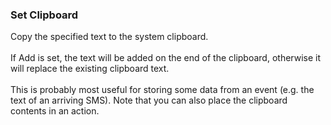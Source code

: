 ### Set Clipboard

Copy the specified text to the system clipboard.\
\
If Add is set, the text will be added on the end of the clipboard,
otherwise it will replace the existing clipboard text.\
\
This is probably most useful for storing some data from an event (e.g.
the text of an arriving SMS). Note that you can also place the clipboard
contents in an action.
